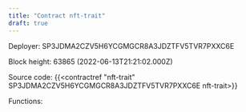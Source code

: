 ```yaml
---
title: "Contract nft-trait"
draft: true
---
```

Deployer: SP3JDMA2CZV5H6YCGMGCR8A3JDZTFV5TVR7PXXC6E


 



Block height: 63865 (2022-06-13T21:21:02.000Z)

Source code: {{<contractref "nft-trait" SP3JDMA2CZV5H6YCGMGCR8A3JDZTFV5TVR7PXXC6E nft-trait>}}

Functions:


